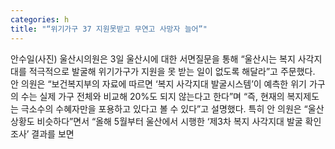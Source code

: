 ```yaml
---
categories: h
title: "“위기가구 37 지원못받고 무연고 사망자 늘어”"
---
```

안수일(사진) 울산시의원은 3일 울산시에 대한 서면질문을 통해 “울산시는 복지 사각지대를 적극적으로 발굴해 위기가구가 지원을 못 받는 일이 없도록 해달라”고 주문했다. 안 의원은 “보건복지부의 자료에 따르면 ‘복지 사각지대 발굴시스템’이 예측한 위기 가구의 수는 실제 가구 전체와 비교해 20%도 되지 않는다고 한다”며 “즉, 현재의 복지제도는 극소수의 수혜자만을 포용하고 있다고 볼 수 있다”고 설명했다. 특히 안 의원은 “울산 상황도 비슷하다”면서 “올해 5월부터 울산에서 시행한 ‘제3차 복지 사각지대 발굴 확인 조사’ 결과를 보면